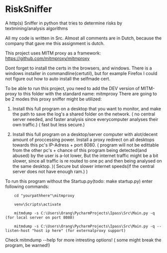 # RiskSniffer
 A http(s) Sniffer in python that tries to determine risks by textmining/analysis algorithms 
 
All my code is written in Src. Almost all comments are in Dutch, because the company that gave me this assignment is dutch.
 
 This project uses MITM proxy as a framework: https://github.com/mitmproxy/mitmproxy 

Dont forget to install the certs in the browsers, and windows. 
There is a windows installer in commandline(certutil), but for example Firefox I could not figure out how to auto install the selfmade cert. 

To be able to run this project, you need to add the DEV version of MITM-proxy to this folder with the standard name: mitmproxy
There are going to be 2 modes this proxy sniffer might be utilized: 

1. Install this full program on a desktop that you want to monitor, and make the path to save the log's a shared folder on the network. ( no central server needed, and faster analysis since everycomputer analyses their own traffic.) ( fast but less secure.)

2. Install this full program on a desktop/server computer with alot/decent amount of proccessing power. 
Install a proxy redirect on all desktops towards this pc's IP-Adress + port 8080. 
( program will not be edittable from the other pc's + chance of this program being detected(and abused) by the user is a-lot lower, But the internet traffic might be a bit slower, since all traffic is re routed to one pc and then being analysed on the same desktop. )( Secure but slower internet speeds(if the central server does not have enough ram.) )

To run this program without the Startup.py(todo: make startup.py) enter following commands:

		cd "yourpathhere"\mitmproxy
		
		venv\Scripts\activate
		
		mitmdump -s C:\Users\Orang\PycharmProjects\Ipass\Src\Main.py -q (for local server on port 8080)
		
		mitmdump -s C:\Users\Orang\PycharmProjects\Ipass\Src\Main.py -q --listen-host "host ip here" (for externalproxy support)
		
Check mitmdump --help for more intresting options! ( some might break the program, be warned!)

